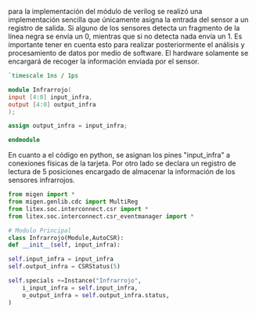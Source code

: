 para la implementación del módulo de verilog se realizó una implementación sencilla que únicamente asigna la entrada del sensor a un registro de salida. Si alguno de los sensores detecta un fragmento de la línea negra se envía un 0, mientras que si no detecta nada envía un 1. Es importante tener en cuenta esto para realizar posteriormente el análisis y procesamiento de datos por medio de software. El hardware solamente se encargará de recoger la información enviada por el sensor.
``` verilog
`timescale 1ns / 1ps

module Infrarrojo(
input [4:0] input_infra,
output [4:0] output_infra
);

assign output_infra = input_infra;

endmodule
```

En cuanto a el código en python, se asignan los pines "input_infra" a conexiones físicas de la tarjeta. Por otro lado se declara un registro de lectura de 5 posiciones encargado de almacenar la información de los sensores infrarrojos.

``` python    
from migen import *
from migen.genlib.cdc import MultiReg
from litex.soc.interconnect.csr import *
from litex.soc.interconnect.csr_eventmanager import *

# Modulo Principal
class Infrarrojo(Module,AutoCSR):
def __init__(self, input_infra):

self.input_infra = input_infra
self.output_infra = CSRStatus(5)

self.specials +=Instance("Infrarrojo",
    i_input_infra = self.input_infra,
    o_output_infra = self.output_infra.status,
)
```
